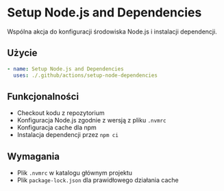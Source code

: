 # Setup Node.js and Dependencies

Wspólna akcja do konfiguracji środowiska Node.js i instalacji dependencji.

## Użycie

```yaml
- name: Setup Node.js and Dependencies
  uses: ./.github/actions/setup-node-dependencies
```

## Funkcjonalności

- Checkout kodu z repozytorium
- Konfiguracja Node.js zgodnie z wersją z pliku `.nvmrc`
- Konfiguracja cache dla npm
- Instalacja dependencji przez `npm ci`

## Wymagania

- Plik `.nvmrc` w katalogu głównym projektu
- Plik `package-lock.json` dla prawidłowego działania cache
